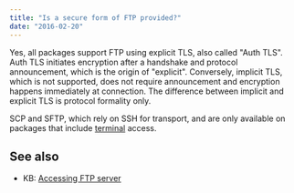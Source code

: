 ```yaml
---
title: "Is a secure form of FTP provided?"
date: "2016-02-20"
---
```


Yes, all packages support FTP using explicit TLS, also called "Auth TLS". Auth TLS initiates encryption after a handshake and protocol announcement, which is the origin of "explicit". Conversely, implicit TLS, which is not supported, does not require announcement and encryption happens immediately at connection. The difference between implicit and explicit TLS is protocol formality only.

SCP and SFTP, which rely on SSH for transport, and are only available on packages that include [terminal](https://kb.apnscp.com/terminal/is-terminal-access-available/) access.

## See also

- KB: [Accessing FTP server](https://kb.apnscp.com/ftp/accessing-ftp-server/)
